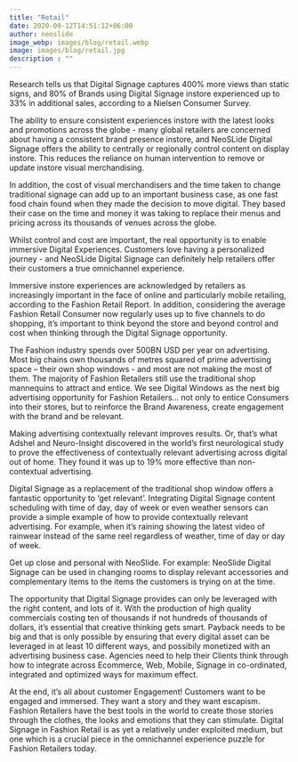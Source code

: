 ```yaml
---
title: "Retail"
date: 2020-09-12T14:51:12+06:00
author: neoslide
image_webp: images/blog/retail.webp
image: images/blog/retail.jpg
description : ""
---
```

   Research tells us that Digital Signage captures 400% more views than static signs, and 80% of Brands using Digital Signage instore experienced up to 33% in additional sales, according to a Nielsen Consumer Survey. 

   The ability to ensure consistent experiences instore with the latest looks and promotions across the globe - many global retailers are concerned about having a consistent brand presence instore, and NeoSLide Digital Signage offers the ability to centrally or regionally control content on display instore. This reduces the reliance on human intervention to remove or update instore visual merchandising.

   In addition, the cost of visual merchandisers and the time taken to change traditional signage can add up to an important business case, as one fast food chain found when they made the decision to move digital.  They based their case on the time and money it was taking to replace their menus and pricing across its thousands of venues across the globe.

   Whilst control and cost are important, the real opportunity is to enable immersive Digital Experiences.  Customers love having a personalized journey - and NeoSLide Digital Signage can definitely help retailers offer their customers a true omnichannel experience.

   Immersive instore experiences are acknowledged by retailers as increasingly important in the face of online and particularly mobile retailing, according to the Fashion Retail Report.  In addition, considering the average Fashion Retail Consumer now regularly uses up to five channels to do shopping, it’s important to think beyond the store and beyond control and cost when thinking through the Digital Signage opportunity.

   The Fashion industry spends over 500BN USD per year on advertising.  Most big chains own thousands of metres squared of prime advertising space – their own shop windows - and most are not making the most of them.  The majority of Fashion Retailers still use the traditional shop mannequins to attract and entice. We see Digital Windows as the next big advertising opportunity for Fashion Retailers… not only to entice Consumers into their stores, but to reinforce the Brand Awareness, create engagement with the brand and be relevant.

   Making advertising contextually relevant improves results.  Or, that’s what Adshel and Neuro-Insight discovered in the world’s first neurological study to prove the effectiveness of contextually relevant advertising across digital out of home.  They found it was up to 19% more effective than non-contextual advertising.

   Digital Signage as a replacement of the traditional shop window offers a fantastic opportunity to ‘get relevant’. Integrating Digital Signage content scheduling with time of day, day of week or even weather sensors can provide a simple example of how to provide contextually relevant advertising.  For example, when it’s raining showing the latest video of rainwear instead of the same reel regardless of weather, time of day or day of week.

   Get up close and personal with NeoSlide. For example: NeoSlide Digital Signage can be used in changing rooms to display relevant accessories and complementary items to the items the customers is trying on at the time.

   The opportunity that Digital Signage provides can only be leveraged with the right content, and lots of it.  With the production of high quality commercials costing ten of thousands if not hundreds of thousands of dollars, it’s essential that creative thinking gets smart. Payback needs to be big and that is only possible by ensuring that every digital asset can be leveraged in at least 10 different ways, and possibily monetized with an advertising business case. Agencies need to help their Clients think through how to integrate across Ecommerce, Web, Mobile, Signage in co-ordinated, integrated and optimized ways for maximum effect.

   At the end, it’s all about customer Engagement! Customers want to be engaged and immersed. They want a story and they want escapism.  Fashion Retailers have the best tools in the world to create those stories through the clothes, the looks and emotions that they can stimulate. Digital Signage in Fashion Retail is as yet a relatively under exploited medium, but one which is a crucial piece in the omnichannel experience puzzle for Fashion Retailers today.
